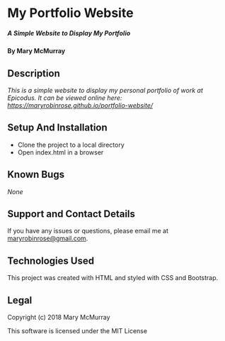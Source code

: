 # My Portfolio Website

##### _A Simple Website to Display My Portfolio_

#### By **Mary McMurray**

## Description

_This is a simple website to display my personal portfolio of work at Epicodus. It can be viewed online here: https://maryrobinrose.github.io/portfolio-website/_

## Setup And Installation

* Clone the project to a local directory
* Open index.html in a browser

## Known Bugs

_None_

## Support and Contact Details

If you have any issues or questions, please email me at maryrobinrose@gmail.com.

## Technologies Used

This project was created with HTML and styled with CSS and Bootstrap.

## Legal

Copyright (c) 2018 Mary McMurray

This software is licensed under the MIT License
